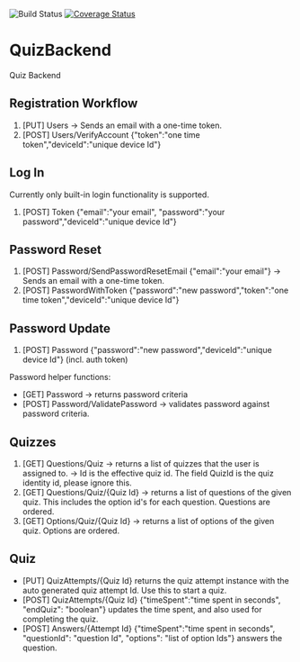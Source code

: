 ![Build Status](https://github.com/taskinkemal/QuizBackend/workflows/.NET%20Core/badge.svg?branch=master&kill_cache=3) [![Coverage Status](https://coveralls.io/repos/github/taskinkemal/QuizBackend/badge.svg?branch=master&kill_cache=3)](https://coveralls.io/github/taskinkemal/QuizBackend?branch=master)

# QuizBackend
Quiz Backend

## Registration Workflow
1. [PUT] Users
-> Sends an email with a one-time token.
2. [POST] Users/VerifyAccount {"token":"one time token","deviceId":"unique device Id"}

## Log In
Currently only built-in login functionality is supported.

1. [POST] Token {"email":"your email", "password":"your password","deviceId":"unique device Id"}

## Password Reset

1. [POST] Password/SendPasswordResetEmail {"email":"your email"}
-> Sends an email with a one-time token.
2. [POST] PasswordWithToken {"password":"new password","token":"one time token","deviceId":"unique device Id"}

## Password Update
1. [POST] Password {"password":"new password","deviceId":"unique device Id"} (incl. auth token)

Password helper functions:
- [GET] Password -> returns password criteria
- [POST] Password/ValidatePassword -> validates password against password criteria.

## Quizzes

1. [GET] Questions/Quiz
-> returns a list of quizzes that the user is assigned to.
-> Id is the effective quiz id. The field QuizId is the quiz identity id, please ignore this.
2. [GET] Questions/Quiz/{Quiz Id}
-> returns a list of questions of the given quiz. This includes the option id's for each question. Questions are ordered.
3. [GET] Options/Quiz/{Quiz Id}
-> returns a list of options of the given quiz. Options are ordered.

## Quiz

- [PUT] QuizAttempts/{Quiz Id}
returns the quiz attempt instance with the auto generated quiz attempt Id. Use this to start a quiz.
- [POST] QuizAttempts/{Quiz Id} {"timeSpent":"time spent in seconds", "endQuiz": "boolean"}
updates the time spent, and also used for completing the quiz.
- [POST] Answers/{Attempt Id} {"timeSpent":"time spent in seconds", "questionId": "question Id", "options": "list of option Ids"}
answers the question.
